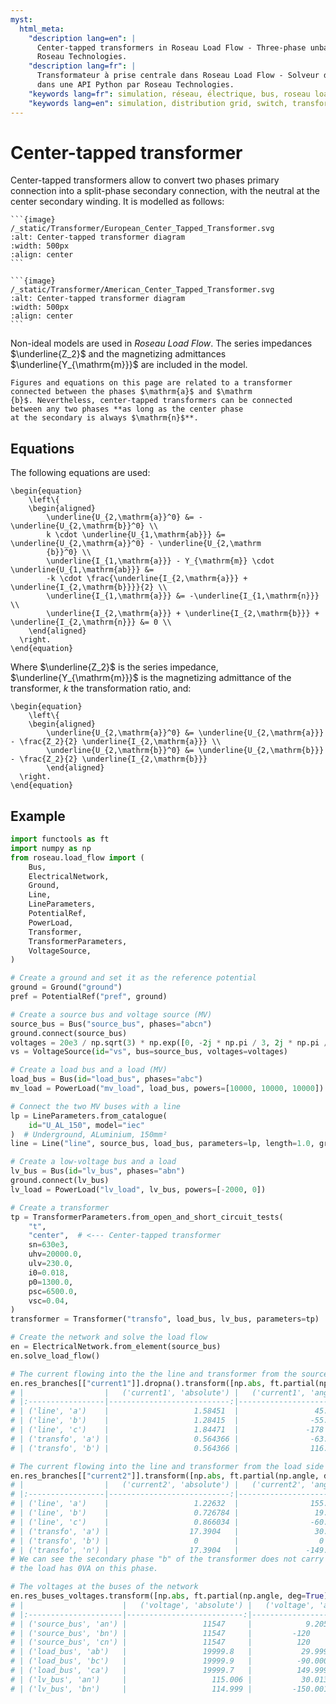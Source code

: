 ```yaml
---
myst:
  html_meta:
    "description lang=en": |
      Center-tapped transformers in Roseau Load Flow - Three-phase unbalanced load flow solver in a Python API by
      Roseau Technologies.
    "description lang=fr": |
      Transformateur à prise centrale dans Roseau Load Flow - Solveur d'écoulement de charge triphasé et déséquilibré
      dans une API Python par Roseau Technologies.
    "keywords lang=fr": simulation, réseau, électrique, bus, roseau load flow, transformateurs, prise centrale, modèle
    "keywords lang=en": simulation, distribution grid, switch, transformers, Center-tapped, model
---
```


# Center-tapped transformer

Center-tapped transformers allow to convert two phases primary connection into a split-phase
secondary connection, with the neutral at the center secondary winding. It is modelled as follows:

````{tab} European standards
```{image}  /_static/Transformer/European_Center_Tapped_Transformer.svg
:alt: Center-tapped transformer diagram
:width: 500px
:align: center
```
````

````{tab} American standards
```{image}  /_static/Transformer/American_Center_Tapped_Transformer.svg
:alt: Center-tapped transformer diagram
:width: 500px
:align: center
```
````

Non-ideal models are used in _Roseau Load Flow_. The series impedances $\underline{Z_2}$ and the
magnetizing admittances $\underline{Y_{\mathrm{m}}}$ are included in the model.

```{note}
Figures and equations on this page are related to a transformer connected between the phases $\mathrm{a}$ and $\mathrm
{b}$. Nevertheless, center-tapped transformers can be connected between any two phases **as long as the center phase
at the secondary is always $\mathrm{n}$**.
```

## Equations

The following equations are used:

```{math}
\begin{equation}
    \left\{
    \begin{aligned}
        \underline{U_{2,\mathrm{a}}^0} &= -\underline{U_{2,\mathrm{b}}^0} \\
        k \cdot \underline{U_{1,\mathrm{ab}}} &= \underline{U_{2,\mathrm{a}}^0} - \underline{U_{2,\mathrm
        {b}}^0} \\
        \underline{I_{1,\mathrm{a}}} - Y_{\mathrm{m}} \cdot \underline{U_{1,\mathrm{ab}}} &=
        -k \cdot \frac{\underline{I_{2,\mathrm{a}}} + \underline{I_{2,\mathrm{b}}}}{2} \\
        \underline{I_{1,\mathrm{a}}} &= -\underline{I_{1,\mathrm{n}}} \\
        \underline{I_{2,\mathrm{a}}} + \underline{I_{2,\mathrm{b}}} + \underline{I_{2,\mathrm{n}}} &= 0 \\
    \end{aligned}
  \right.
\end{equation}
```

Where $\underline{Z_2}$ is the series impedance, $\underline{Y_{\mathrm{m}}}$ is the magnetizing
admittance of the transformer, $k$ the transformation ratio, and:

```{math}
\begin{equation}
    \left\{
    \begin{aligned}
        \underline{U_{2,\mathrm{a}}^0} &= \underline{U_{2,\mathrm{a}}} - \frac{Z_2}{2} \underline{I_{2,\mathrm{a}}} \\
        \underline{U_{2,\mathrm{b}}^0} &= \underline{U_{2,\mathrm{b}}} - \frac{Z_2}{2} \underline{I_{2,\mathrm{b}}}
        \end{aligned}
  \right.
\end{equation}
```

## Example

```python
import functools as ft
import numpy as np
from roseau.load_flow import (
    Bus,
    ElectricalNetwork,
    Ground,
    Line,
    LineParameters,
    PotentialRef,
    PowerLoad,
    Transformer,
    TransformerParameters,
    VoltageSource,
)

# Create a ground and set it as the reference potential
ground = Ground("ground")
pref = PotentialRef("pref", ground)

# Create a source bus and voltage source (MV)
source_bus = Bus("source_bus", phases="abcn")
ground.connect(source_bus)
voltages = 20e3 / np.sqrt(3) * np.exp([0, -2j * np.pi / 3, 2j * np.pi / 3])
vs = VoltageSource(id="vs", bus=source_bus, voltages=voltages)

# Create a load bus and a load (MV)
load_bus = Bus(id="load_bus", phases="abc")
mv_load = PowerLoad("mv_load", load_bus, powers=[10000, 10000, 10000])

# Connect the two MV buses with a line
lp = LineParameters.from_catalogue(
    id="U_AL_150", model="iec"
)  # Underground, ALuminium, 150mm²
line = Line("line", source_bus, load_bus, parameters=lp, length=1.0, ground=ground)

# Create a low-voltage bus and a load
lv_bus = Bus(id="lv_bus", phases="abn")
ground.connect(lv_bus)
lv_load = PowerLoad("lv_load", lv_bus, powers=[-2000, 0])

# Create a transformer
tp = TransformerParameters.from_open_and_short_circuit_tests(
    "t",
    "center",  # <--- Center-tapped transformer
    sn=630e3,
    uhv=20000.0,
    ulv=230.0,
    i0=0.018,
    p0=1300.0,
    psc=6500.0,
    vsc=0.04,
)
transformer = Transformer("transfo", load_bus, lv_bus, parameters=tp)

# Create the network and solve the load flow
en = ElectricalNetwork.from_element(source_bus)
en.solve_load_flow()

# The current flowing into the the line and transformer from the source side
en.res_branches[["current1"]].dropna().transform([np.abs, ft.partial(np.angle, deg=True)])
# |                  |   ('current1', 'absolute') |   ('current1', 'angle') |
# |:-----------------|---------------------------:|------------------------:|
# | ('line', 'a')    |                   1.58451  |                 45.1554 |
# | ('line', 'b')    |                   1.28415  |                -55.5618 |
# | ('line', 'c')    |                   1.84471  |               -178      |
# | ('transfo', 'a') |                   0.564366 |                -63.5557 |
# | ('transfo', 'b') |                   0.564366 |                116.444  |

# The current flowing into the line and transformer from the load side
en.res_branches[["current2"]].transform([np.abs, ft.partial(np.angle, deg=True)])
# |                  |   ('current2', 'absolute') |   ('current2', 'angle') |
# |:-----------------|---------------------------:|------------------------:|
# | ('line', 'a')    |                   1.22632  |                155.665  |
# | ('line', 'b')    |                   0.726784 |                 19.6741 |
# | ('line', 'c')    |                   0.866034 |                -60.0009 |
# | ('transfo', 'a') |                  17.3904   |                 30.0135 |
# | ('transfo', 'b') |                   0        |                  0      |
# | ('transfo', 'n') |                  17.3904   |               -149.987  |
# We can see the secondary phase "b" of the transformer does not carry any current as
# the load has 0VA on this phase.

# The voltages at the buses of the network
en.res_buses_voltages.transform([np.abs, ft.partial(np.angle, deg=True)])
# |                      |   ('voltage', 'absolute') |   ('voltage', 'angle') |
# |:---------------------|--------------------------:|-----------------------:|
# | ('source_bus', 'an') |                 11547     |            9.20565e-25 |
# | ('source_bus', 'bn') |                 11547     |         -120           |
# | ('source_bus', 'cn') |                 11547     |          120           |
# | ('load_bus', 'ab')   |                 19999.8   |           29.9994      |
# | ('load_bus', 'bc')   |                 19999.9   |          -90.0009      |
# | ('load_bus', 'ca')   |                 19999.7   |          149.999       |
# | ('lv_bus', 'an')     |                   115.006 |           30.0135      |
# | ('lv_bus', 'bn')     |                   114.999 |         -150.001       |
```
